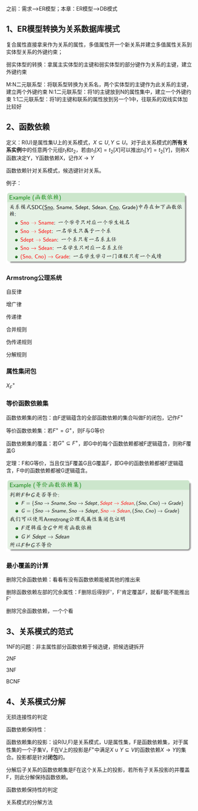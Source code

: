 之前：需求——>ER模型；本章：ER模型——>DB模式

## 1、ER模型转换为关系数据库模式

复合属性直接拿来作为关系的属性，多值属性开一个新关系并建立多值属性关系到实体型关系的外键约束；

弱实体型的转换：拿属主实体型的主键和弱实体型的部分键作为关系的主键，建立外键约束

M:N二元联系型：将联系型转换为关系名，两个实体型的主键作为此关系的主键，建立两个外键约束
N:1二元联系型：将1的主键放到N的属性集中，建立一个外键约束
1:1二元联系型：将1的主键和联系的属性放到另一个1中，往联系的双线实体加比较好

## 2、函数依赖

定义：R(U)是属性集U上的关系模式，$X\subseteq U,Y\subseteq U$。对于此关系模式的**所有关系实例**中的任意两个元组$t_1$和$t_2$，若由$t_1[X]=t_2[X]$可以推出$t_1[Y]=t_2[Y]$，则称X函数决定Y，Y函数依赖X，记作$X\rightarrow Y$

函数依赖针对关系模式，候选键针对关系。

例子：

<img src="ch5 逻辑数据库设计.assets/image-20210525203837187.png" alt="image-20210525203837187" style="zoom:50%;" />

### Armstrong公理系统

自反律

增广律

传递律

合并规则

伪传递规则

分解规则

### 属性集闭包

$X_F^+$

### 等价函数依赖集

函数依赖集的闭包：由F逻辑蕴含的全部函数依赖的集合叫做F的闭包，记作$F^+$

等价函数依赖集：若$F^+=G^+$，则F与G等价

函数依赖集的覆盖：若$G^+\subseteq F^+$，即G中的每个函数依赖都被F逻辑蕴含，则称F覆盖G

定理：F和G等价，当且仅当F覆盖G且G覆盖F，即G中的函数依赖都被F逻辑蕴含，F中的函数依赖都被G逻辑蕴含。

<img src="ch5 逻辑数据库设计.assets/image-20210526091334295.png" alt="image-20210526091334295" style="zoom:50%;" />

### 最小覆盖的计算

删除冗余函数依赖：看看有没有函数依赖能被其他的推出来

删除函数依赖左部的冗余属性：F删除后得到F'，F'肯定覆盖F，就看F能不能推出F'

删除冗余函数依赖，一个个看

## 3、关系模式的范式

1NF的问题：非主属性部分函数依赖于候选键，把候选键拆开

2NF

3NF

BCNF

## 4、关系模式分解

无损连接性的判定

函数依赖保持性：

函数依赖集的投影：设R(U,F)是关系模式，U是属性集，F是函数依赖集，对于属性集的一个子集V，F在V上的投影是$F^+$中满足$X\cup Y\subseteq V$的函数依赖$X\rightarrow Y$的集合。投影都是针对**闭包**的。

分解后子关系的函数依赖集是F在这个关系上的投影，若所有子关系投影的并覆盖F，则此分解保持函数依赖。

函数依赖保持性的判定

关系模式的分解方法